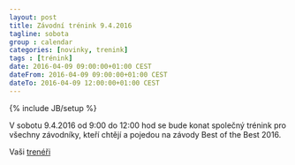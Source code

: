 ```yaml
---
layout: post
title: Závodní trénink 9.4.2016
tagline: sobota
group : calendar
categories: [novinky, trenink]
tags : [trénink]
date: 2016-04-09 09:00:00+01:00 CEST
dateFrom: 2016-04-09 09:00:00+01:00 CEST
dateTo: 2016-04-09 12:00:00+01:00 CEST
---
```

{% include JB/setup %}

V sobotu 9.4.2016 od 9:00 do 12:00 hod se bude konat společný trénink pro všechny závodníky, kteří chtějí a pojedou na závody Best of the Best 2016.

Vaši [trenéři](/treneri)
